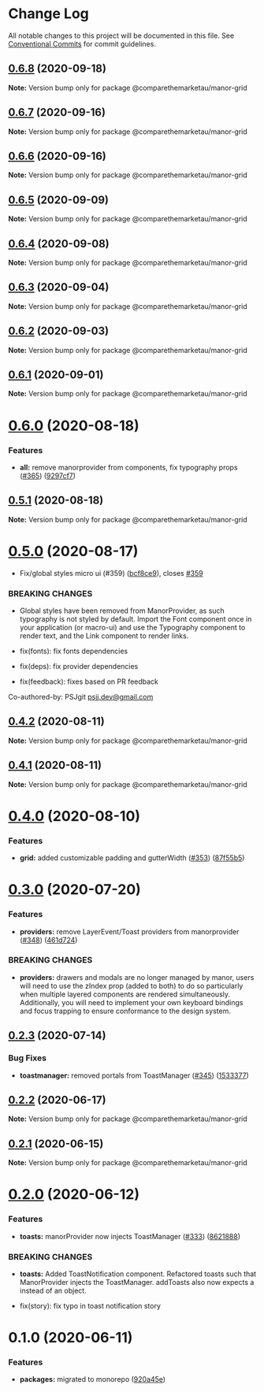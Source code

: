 # Change Log

All notable changes to this project will be documented in this file.
See [Conventional Commits](https://conventionalcommits.org) for commit guidelines.

## [0.6.8](https://github.com/comparethemarketau/manor-react/compare/@comparethemarketau/manor-grid@0.6.7...@comparethemarketau/manor-grid@0.6.8) (2020-09-18)

**Note:** Version bump only for package @comparethemarketau/manor-grid





## [0.6.7](https://github.com/comparethemarketau/manor-react/compare/@comparethemarketau/manor-grid@0.6.6...@comparethemarketau/manor-grid@0.6.7) (2020-09-16)

**Note:** Version bump only for package @comparethemarketau/manor-grid





## [0.6.6](https://github.com/comparethemarketau/manor-react/compare/@comparethemarketau/manor-grid@0.6.5...@comparethemarketau/manor-grid@0.6.6) (2020-09-16)

**Note:** Version bump only for package @comparethemarketau/manor-grid





## [0.6.5](https://github.com/comparethemarketau/manor-react/compare/@comparethemarketau/manor-grid@0.6.4...@comparethemarketau/manor-grid@0.6.5) (2020-09-09)

**Note:** Version bump only for package @comparethemarketau/manor-grid





## [0.6.4](https://github.com/comparethemarketau/manor-react/compare/@comparethemarketau/manor-grid@0.6.3...@comparethemarketau/manor-grid@0.6.4) (2020-09-08)

**Note:** Version bump only for package @comparethemarketau/manor-grid





## [0.6.3](https://github.com/comparethemarketau/manor-react/compare/@comparethemarketau/manor-grid@0.6.2...@comparethemarketau/manor-grid@0.6.3) (2020-09-04)

**Note:** Version bump only for package @comparethemarketau/manor-grid





## [0.6.2](https://github.com/comparethemarketau/manor-react/compare/@comparethemarketau/manor-grid@0.6.1...@comparethemarketau/manor-grid@0.6.2) (2020-09-03)

**Note:** Version bump only for package @comparethemarketau/manor-grid





## [0.6.1](https://github.com/comparethemarketau/manor-react/compare/@comparethemarketau/manor-grid@0.6.0...@comparethemarketau/manor-grid@0.6.1) (2020-09-01)

**Note:** Version bump only for package @comparethemarketau/manor-grid





# [0.6.0](https://github.com/comparethemarketau/manor-react/compare/@comparethemarketau/manor-grid@0.5.1...@comparethemarketau/manor-grid@0.6.0) (2020-08-18)


### Features

* **all:** remove manorprovider from components, fix typography props ([#365](https://github.com/comparethemarketau/manor-react/issues/365)) ([9297cf7](https://github.com/comparethemarketau/manor-react/commit/9297cf72e8a7fe8762ec0dadf07d026aa88cbb44))





## [0.5.1](https://github.com/comparethemarketau/manor-react/compare/@comparethemarketau/manor-grid@0.5.0...@comparethemarketau/manor-grid@0.5.1) (2020-08-18)

**Note:** Version bump only for package @comparethemarketau/manor-grid





# [0.5.0](https://github.com/comparethemarketau/manor-react/compare/@comparethemarketau/manor-grid@0.4.2...@comparethemarketau/manor-grid@0.5.0) (2020-08-17)


* Fix/global styles micro ui (#359) ([bcf8ce9](https://github.com/comparethemarketau/manor-react/commit/bcf8ce92ba170a51113a4022728da22f47a6a768)), closes [#359](https://github.com/comparethemarketau/manor-react/issues/359)


### BREAKING CHANGES

* Global styles have been removed from ManorProvider, as such typography is not
styled by default. Import the Font component once in your application (or macro-ui) and use the
Typography component to render text, and the Link component to render links.

* fix(fonts): fix fonts dependencies

* fix(deps): fix provider dependencies

* fix(feedback): fixes based on PR feedback

Co-authored-by: PSJgit <psjj.dev@gmail.com>





## [0.4.2](https://github.com/comparethemarketau/manor-react/compare/@comparethemarketau/manor-grid@0.4.1...@comparethemarketau/manor-grid@0.4.2) (2020-08-11)

**Note:** Version bump only for package @comparethemarketau/manor-grid





## [0.4.1](https://github.com/comparethemarketau/manor-react/compare/@comparethemarketau/manor-grid@0.4.0...@comparethemarketau/manor-grid@0.4.1) (2020-08-11)

**Note:** Version bump only for package @comparethemarketau/manor-grid





# [0.4.0](https://github.com/comparethemarketau/manor-react/compare/@comparethemarketau/manor-grid@0.3.0...@comparethemarketau/manor-grid@0.4.0) (2020-08-10)


### Features

* **grid:** added customizable padding and gutterWidth ([#353](https://github.com/comparethemarketau/manor-react/issues/353)) ([87f55b5](https://github.com/comparethemarketau/manor-react/commit/87f55b5977801135c875b821c5b569feecea8dc7))





# [0.3.0](https://github.com/comparethemarketau/manor-react/compare/@comparethemarketau/manor-grid@0.2.3...@comparethemarketau/manor-grid@0.3.0) (2020-07-20)


### Features

* **providers:** remove LayerEvent/Toast providers from manorprovider ([#348](https://github.com/comparethemarketau/manor-react/issues/348)) ([461d724](https://github.com/comparethemarketau/manor-react/commit/461d72498fca1aca9de0056a27d1a3d17a89ea77))


### BREAKING CHANGES

* **providers:** drawers and modals are no longer managed by manor, users will need to use the
zIndex prop (added to both) to do so particularly when multiple layered components are rendered
simultaneously. Additionally, you will need to implement your own keyboard bindings and focus
trapping to ensure conformance to the design system.





## [0.2.3](https://github.com/comparethemarketau/manor-react/compare/@comparethemarketau/manor-grid@0.2.2...@comparethemarketau/manor-grid@0.2.3) (2020-07-14)


### Bug Fixes

* **toastmanager:** removed portals from ToastManager ([#345](https://github.com/comparethemarketau/manor-react/issues/345)) ([1533377](https://github.com/comparethemarketau/manor-react/commit/1533377910e9cbac266abe24fae1ee42eba4c52f))





## [0.2.2](https://github.com/comparethemarketau/manor-react/compare/@comparethemarketau/manor-grid@0.2.1...@comparethemarketau/manor-grid@0.2.2) (2020-06-17)

**Note:** Version bump only for package @comparethemarketau/manor-grid





## [0.2.1](https://github.com/comparethemarketau/manor-react/compare/@comparethemarketau/manor-grid@0.2.0...@comparethemarketau/manor-grid@0.2.1) (2020-06-15)

**Note:** Version bump only for package @comparethemarketau/manor-grid





# [0.2.0](https://github.com/comparethemarketau/manor-react/compare/@comparethemarketau/manor-grid@0.1.0...@comparethemarketau/manor-grid@0.2.0) (2020-06-12)


### Features

* **toasts:** manorProvider now injects ToastManager ([#333](https://github.com/comparethemarketau/manor-react/issues/333)) ([8621888](https://github.com/comparethemarketau/manor-react/commit/862188867bbc8258b29fa162f46e5ad5b108f778))


### BREAKING CHANGES

* **toasts:** Added ToastNotification component. Refactored toasts such that ManorProvider
injects the ToastManager. addToasts also now expects a <ToastNotification> instead of an object.

* fix(story): fix typo in toast notification story





# 0.1.0 (2020-06-11)


### Features

* **packages:** migrated to monorepo ([920a45e](https://github.com/comparethemarketau/manor-react/commit/920a45ec4b40a19de32f39f29693cbe1b1f314ae))
